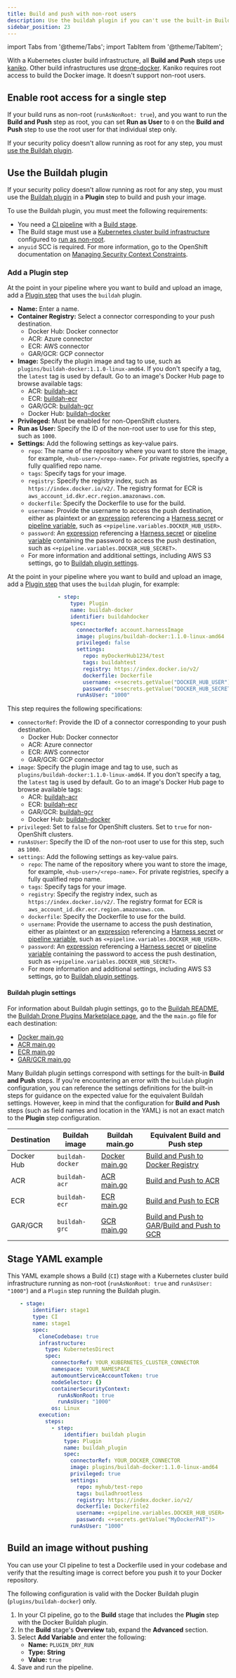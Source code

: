 ```yaml
---
title: Build and push with non-root users
description: Use the buildah plugin if you can't use the built-in Build and Push steps.
sidebar_position: 23
---
```


import Tabs from '@theme/Tabs';
import TabItem from '@theme/TabItem';

With a Kubernetes cluster build infrastructure, all **Build and Push** steps use [kaniko](https://github.com/GoogleContainerTools/kaniko/blob/main/README.md). Other build infrastructures use [drone-docker](https://github.com/drone-plugins/drone-docker/blob/master/README.md). Kaniko requires root access to build the Docker image. It doesn't support non-root users.

## Enable root access for a single step

If your build runs as non-root (`runAsNonRoot: true`), and you want to run the **Build and Push** step as root, you can set **Run as User** to `0` on the **Build and Push** step to use the root user for that individual step only.

If your security policy doesn't allow running as root for any step, you must [use the Buildah plugin](#use-the-buildah-plugin).

## Use the Buildah plugin

If your security policy doesn't allow running as root for any step, you must use the [Buildah plugin](https://plugins.drone.io/plugins/buildah) in a **Plugin** step to build and push your image.

To use the Buildah plugin, you must meet the following requirements:

* You need a [CI pipeline](../prep-ci-pipeline-components.md) with a [Build stage](../set-up-build-infrastructure/ci-stage-settings.md).
* The Build stage must use a [Kubernetes cluster build infrastructure](../set-up-build-infrastructure/k8s-build-infrastructure/set-up-a-kubernetes-cluster-build-infrastructure.md) configured to [run as non-root](../set-up-build-infrastructure/k8s-build-infrastructure/set-up-a-kubernetes-cluster-build-infrastructure.md#run-as-non-root-or-a-specific-user).
* `anyuid` SCC is required. For more information, go to the OpenShift documentation on [Managing Security Context Constraints](https://docs.openshift.com/container-platform/3.11/admin_guide/manage_scc.html).

### Add a Plugin step


<Tabs>
  <TabItem value="Visual" label="Visual">


At the point in your pipeline where you want to build and upload an image, add a [Plugin step](../use-drone-plugins/plugin-step-settings-reference.md) that uses the `buildah` plugin.

* **Name:** Enter a name.
* **Container Registry:** Select a connector corresponding to your push destination.
   * Docker Hub: Docker connector
   * ACR: Azure connector
   * ECR: AWS connector
   * GAR/GCR: GCP connector
* **Image:** Specify the plugin image and tag to use, such as  `plugins/buildah-docker:1.1.0-linux-amd64`. If you don't specify a tag, the `latest` tag is used by default. Go to an image's Docker Hub page to browse available tags:
   * ACR: [buildah-acr](https://hub.docker.com/r/plugins/buildah-acr/tags)
   * ECR: [buildah-ecr](https://hub.docker.com/r/plugins/buildah-ecr/tags)
   * GAR/GCR: [buildah-gcr](https://hub.docker.com/r/plugins/buildah-gcr)
   * Docker Hub: [buildah-docker](https://hub.docker.com/r/plugins/buildah-docker)
* **Privileged:** Must be enabled for non-OpenShift clusters.
* **Run as User:** Specify the ID of the non-root user to use for this step, such as `1000`.
* **Settings:** Add the following settings as key-value pairs.
   * `repo`: The name of the repository where you want to store the image, for example, `<hub-user>/<repo-name>`. For private registries, specify a fully qualified repo name.
   * `tags`: Specify tags for your image.
   * `registry`: Specify the registry index, such as `https://index.docker.io/v2/`. The registry format for ECR is `aws_account_id.dkr.ecr.region.amazonaws.com`.
   * `dockerfile`: Specify the Dockerfile to use for the build.
   * `username`: Provide the username to access the push destination, either as plaintext or an [expression](/docs/platform/variables-and-expressions/runtime-inputs/#expressions) referencing a [Harness secret](/docs/category/secrets) or [pipeline variable](/docs/platform/variables-and-expressions/add-a-variable), such as `<+pipeline.variables.DOCKER_HUB_USER>`.
   * `password`: An [expression](/docs/platform/variables-and-expressions/runtime-inputs/#expressions) referencing a [Harness secret](/docs/category/secrets) or [pipeline variable](/docs/platform/variables-and-expressions/add-a-variable) containing the password to access the push destination, such as `<+pipeline.variables.DOCKER_HUB_SECRET>`.
   * For more information and additional settings, including AWS S3 settings, go to [Buildah plugin settings](#buildah-plugin-settings).


</TabItem>
  <TabItem value="YAML" label="YAML" default>


At the point in your pipeline where you want to build and upload an image, add a [Plugin step](../use-drone-plugins/plugin-step-settings-reference.md) that uses the `buildah` plugin, for example:

```yaml
                - step:
                    type: Plugin
                    name: buildah-docker
                    identifier: buildahdocker
                    spec:
                      connectorRef: account.harnessImage
                      image: plugins/buildah-docker:1.1.0-linux-amd64
                      privileged: false
                      settings:
                        repo: myDockerHub1234/test
                        tags: buildahtest
                        registry: https://index.docker.io/v2/
                        dockerfile: Dockerfile
                        username: <+secrets.getValue("DOCKER_HUB_USER")>
                        password: <+secrets.getValue("DOCKER_HUB_SECRET")>
                      runAsUser: "1000"
```

This step requires the following specifications:

* `connectorRef`: Provide the ID of a connector corresponding to your push destination.
   * Docker Hub: Docker connector
   * ACR: Azure connector
   * ECR: AWS connector
   * GAR/GCR: GCP connector
* `image`: Specify the plugin image and tag to use, such as  `plugins/buildah-docker:1.1.0-linux-amd64`. If you don't specify a tag, the `latest` tag is used by default. Go to an image's Docker Hub page to browse available tags:
   * ACR: [buildah-acr](https://hub.docker.com/r/plugins/buildah-acr/tags)
   * ECR: [buildah-ecr](https://hub.docker.com/r/plugins/buildah-ecr/tags)
   * GAR/GCR: [buildah-gcr](https://hub.docker.com/r/plugins/buildah-gcr)
   * Docker Hub: [buildah-docker](https://hub.docker.com/r/plugins/buildah-docker)
* `privileged`: Set to `false` for OpenShift clusters. Set to `true` for non-OpenShift clusters.
* `runAsUser`: Specify the ID of the non-root user to use for this step, such as `1000`.
* `settings`: Add the following settings as key-value pairs.
   * `repo`: The name of the repository where you want to store the image, for example, `<hub-user>/<repo-name>`. For private registries, specify a fully qualified repo name.
   * `tags`: Specify tags for your image.
   * `registry`: Specify the registry index, such as `https://index.docker.io/v2/`. The registry format for ECR is `aws_account_id.dkr.ecr.region.amazonaws.com`.
   * `dockerfile`: Specify the Dockerfile to use for the build.
   * `username`: Provide the username to access the push destination, either as plaintext or an [expression](/docs/platform/variables-and-expressions/runtime-inputs/#expressions) referencing a [Harness secret](/docs/category/secrets) or [pipeline variable](/docs/platform/variables-and-expressions/add-a-variable), such as `<+pipeline.variables.DOCKER_HUB_USER>`.
   * `password`: An [expression](/docs/platform/variables-and-expressions/runtime-inputs/#expressions) referencing a [Harness secret](/docs/category/secrets) or [pipeline variable](/docs/platform/variables-and-expressions/add-a-variable) containing the password to access the push destination, such as `<+pipeline.variables.DOCKER_HUB_SECRET>`.
   * For more information and additional settings, including AWS S3 settings, go to [Buildah plugin settings](#buildah-plugin-settings).


</TabItem>
</Tabs>


#### Buildah plugin settings

For information about Buildah plugin settings, go to the [Buildah README](https://github.com/drone-plugins/drone-buildah/blob/master/README.md), the [Buildah Drone Plugins Marketplace page](https://plugins.drone.io/plugins/buildah), and the the `main.go` file for each destination:

* [Docker main.go](https://github.com/drone-plugins/drone-buildah/blob/master/cmd/drone-docker/main.go)
* [ACR main.go](https://github.com/drone-plugins/drone-buildah/blob/master/cmd/drone-acr/main.go)
* [ECR main.go](https://github.com/drone-plugins/drone-buildah/blob/master/cmd/drone-ecr/main.go)
* [GAR/GCR main.go](https://github.com/drone-plugins/drone-buildah/blob/master/cmd/drone-gcr/main.go)

Many Buildah plugin settings correspond with settings for the built-in **Build and Push** steps. If you're encountering an error with the `buildah` plugin configuration, you can reference the settings definitions for the built-in steps for guidance on the expected value for the equivalent Buildah settings. However, keep in mind that the configuration for **Build and Push** steps (such as field names and location in the YAML) is not an exact match to the **Plugin** step configuration.

| Destination | Buildah image | Buildah main.go | Equivalent Build and Push step |
| ----------- | --------------------- | ------------------------------------- | ------------------------------ |
| Docker Hub | `buildah-docker` | [Docker main.go](https://github.com/drone-plugins/drone-buildah/blob/master/cmd/drone-docker/main.go) | [Build and Push to Docker Registry](./build-and-push/build-and-push-to-docker-registry) |
| ACR | `buildah-acr` | [ACR main.go](https://github.com/drone-plugins/drone-buildah/blob/master/cmd/drone-acr/main.go) | [Build and Push to ACR](./build-and-push/build-and-push-to-acr.md) |
| ECR | `buildah-ecr` | [ECR main.go](https://github.com/drone-plugins/drone-buildah/blob/master/cmd/drone-ecr/main.go) | [Build and Push to ECR](./build-and-push/build-and-push-to-ecr-step-settings.md) |
| GAR/GCR | `buildah-grc` | [GCR main.go](https://github.com/drone-plugins/drone-buildah/blob/master/cmd/drone-gcr/main.go) | [Build and Push to GAR](./build-and-push/build-and-push-to-gar.md)/[Build and Push to GCR](./build-and-push/build-and-push-to-gcr.md) |

## Stage YAML example

This YAML example shows a Build (`CI`) stage with a Kubernetes cluster build infrastructure running as non-root (`runAsNonRoot: true` and `runAsUser: "1000"`) and a `Plugin` step running the Buildah plugin.

```yaml
    - stage:
        identifier: stage1
        type: CI
        name: stage1
        spec:
          cloneCodebase: true
          infrastructure:
            type: KubernetesDirect
            spec:
              connectorRef: YOUR_KUBERNETES_CLUSTER_CONNECTOR
              namespace: YOUR_NAMESPACE
              automountServiceAccountToken: true
              nodeSelector: {}
              containerSecurityContext:
                runAsNonRoot: true
                runAsUser: "1000"
              os: Linux
          execution:
            steps:
              - step:
                  identifier: buildah plugin
                  type: Plugin
                  name: buildah_plugin
                  spec:
                    connectorRef: YOUR_DOCKER_CONNECTOR
                    image: plugins/buildah-docker:1.1.0-linux-amd64
                    privileged: true
                    settings:
                      repo: myhub/test-repo
                      tags: builadhrootless
                      registry: https://index.docker.io/v2/
                      dockerfile: Dockerfile2
                      username: <+pipeline.variables.DOCKER_HUB_USER>
                      password: <+secrets.getValue("MyDockerPAT")>
                    runAsUser: "1000"
```

## Build an image without pushing

You can use your CI pipeline to test a Dockerfile used in your codebase and verify that the resulting image is correct before you push it to your Docker repository.

The following configuration is valid with the Docker Buildah plugin (`plugins/buildah-docker`) only.

1. In your CI pipeline, go to the **Build** stage that includes the **Plugin** step with the Docker Buildah plugin.
2. In the **Build** stage's **Overview** tab, expand the **Advanced** section.
3. Select **Add Variable** and enter the following:
   * **Name:** `PLUGIN_DRY_RUN`
   * **Type:** **String**
   * **Value:** `true`
4. Save and run the pipeline.
